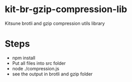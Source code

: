 # kit-br-gzip-compression-lib
Kitsune brotli and gzip compression utils library

# Steps
- npm install
- Put all files into src folder
- node ./compression.js
- see the output in brotli and gzip folder
